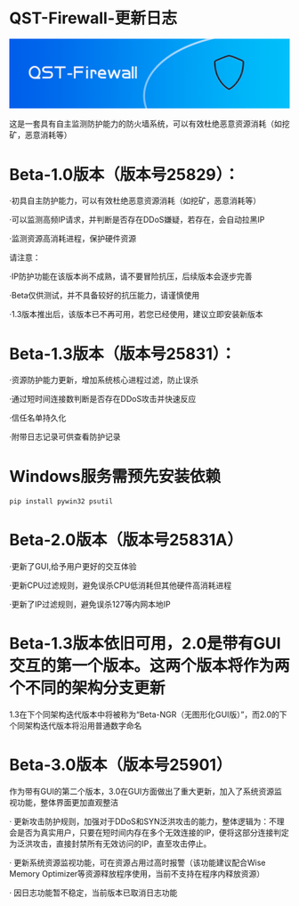 # QST-Firewall-更新日志

<p align="center">
  <img alt="QST-F_LOGO" src="./RDLOGO.png">
</p>

这是一套具有自主监测防护能力的防火墙系统，可以有效杜绝恶意资源消耗（如挖矿，恶意消耗等）

# Beta-1.0版本（版本号25829）：

 ·初具自主防护能力，可以有效杜绝恶意资源消耗（如挖矿，恶意消耗等）

 ·可以监测高频IP请求，并判断是否存在DDoS嫌疑，若存在，会自动拉黑IP

 ·监测资源高消耗进程，保护硬件资源

请注意：

 ·IP防护功能在该版本尚不成熟，请不要冒险抗压，后续版本会逐步完善

 ·Beta仅供测试，并不具备较好的抗压能力，请谨慎使用
 
 ·1.3版本推出后，该版本已不再可用，若您已经使用，建议立即安装新版本

 # Beta-1.3版本（版本号25831）：
  
  ·资源防护能力更新，增加系统核心进程过滤，防止误杀
  
  ·通过短时间连接数判断是否存在DDoS攻击并快速反应
  
  ·信任名单持久化
  
  ·附带日志记录可供查看防护记录

 # Windows服务需预先安装依赖

  ```bash
pip install pywin32 psutil
```

 # Beta-2.0版本（版本号25831A）

  ·更新了GUI,给予用户更好的交互体验
  
  ·更新CPU过滤规则，避免误杀CPU低消耗但其他硬件高消耗进程

  ·更新了IP过滤规则，避免误杀127等内网本地IP
  
# Beta-1.3版本依旧可用，2.0是带有GUI交互的第一个版本。这两个版本将作为两个不同的架构分支更新
 1.3在下个同架构迭代版本中将被称为“Beta-NGR（无图形化GUI版）”，而2.0的下个同架构迭代版本将沿用普通数字命名
# Beta-3.0版本（版本号25901）
 作为带有GUI的第二个版本，3.0在GUI方面做出了重大更新，加入了系统资源监视功能，整体界面更加直观整洁
 
 · 更新攻击防护规则，加强对于DDoS和SYN泛洪攻击的能力，整体逻辑为：不理会是否为真实用户，只要在短时间内存在多个无效连接的IP，便将这部分连接判定为泛洪攻击，直接封禁所有无效访问的IP，直至攻击停止。
 
 · 更新系统资源监视功能，可在资源占用过高时报警（该功能建议配合Wise Memory Optimizer等资源释放程序使用，当前不支持在程序内释放资源）

 · 因日志功能暂不稳定，当前版本已取消日志功能
